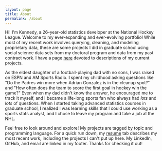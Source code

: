 ```yaml
---
layout: page
title: About
permalink: /about
---
```


Hi! I'm Kennedy, a 26-year-old statistics developer at the National Hockey League. Welcome to my ever-expanding and ever-evolving portfolio! While most of my recent work involves querying, cleaning, and modeling proprietary data, these are some projects I did in graduate school using social science data sets from my doctoral program and data from my past contract work. I have a page [here](https://kennedydidier.github.io/r/python/sql/2024/08/20/Current-Projects/) devoted to descriptions of my current projects.
  
  
As the eldest daughter of a football-playing dad with no sons, I was raised on ESPN and AM Sports Radio. I spent my childhood asking questions like "Do the Padres win more when Adrian Gonzalez is in the cleanup spot?" and "How often does the team to score the first goal in hockey win the game?" Even when my dad didn't know the answer, he encouraged me to track it myself, and I became a life-long sports fan who always had _lots_ and _lots_ of questions. When I started taking advanced statistics courses in graduate school, I realized I was learning skills that I could use working as a sports stats analyst, and I chose to leave my program and take a job at the NHL. 
  
   
Feel free to look around and explore! My projects are tagged by topic and programming language. For a quick run down, my [resume](https://kennedydidier.github.io/resume/) tab describes my most recent work, including the projects I can't put up here. My LinkedIn, GitHub, and email are linked in my footer. Thanks for checking it out!
